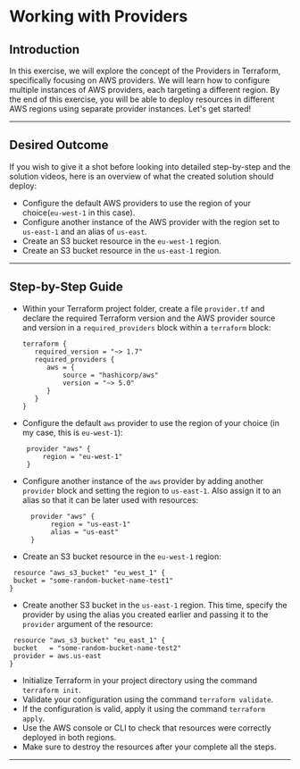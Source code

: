 # Working with Providers

## Introduction

In this exercise, we will explore the concept of the Providers in Terraform, specifically focusing on AWS providers. We
will learn how to configure multiple instances of AWS providers, each targeting a different region. By the end of this
exercise, you will be able to deploy resources in different AWS regions using separate provider instances. Let's get
started!


---

## Desired Outcome

If you wish to give it a shot before looking into detailed step-by-step and the solution videos, here is an overview of
what the created solution should deploy:

* Configure the default AWS providers to use the region of your choice(`eu-west-1` in this case).
* Configure another instance of the AWS provider with the region set to `us-east-1` and an alias of `us-east`.
* Create an S3 bucket resource in the `eu-west-1` region.
* Create an S3 bucket resource in the `us-east-1` region.

--- 

## Step-by-Step Guide

- Within your Terraform project folder, create a file `provider.tf` and declare the required Terraform version and the
  AWS provider source and version in a `required_providers` block within a `terraform` block:
    ```hcl
    terraform {
       required_version = "~> 1.7"
       required_providers {
          aws = {
              source = "hashicorp/aws"
              version = "~> 5.0" 
          }
       }
    }
    ```

- Configure the default `aws` provider to use the region of your choice (in my case, this is `eu-west-1`):
  ```hcl
   provider "aws" {
       region = "eu-west-1"  
   }
  ```

- Configure another instance of the `aws` provider by adding another `provider` block and setting the region to
  `us-east-1`. Also assign it to an alias so that it can be later used with resources:
  ```hcl
    provider "aws" {
         region = "us-east-1"
         alias = "us-east"
    }
  ```

- Create an S3 bucket resource in the `eu-west-1` region:

 ```hcl
  resource "aws_s3_bucket" "eu_west_1" {
  bucket = "some-random-bucket-name-test1"
}
 ```

- Create another S3 bucket in the `us-east-1` region. This time, specify the provider by using the alias you created
  earlier and passing it to the `provider` argument of the resource:

 ```hcl 
  resource "aws_s3_bucket" "eu_east_1" {
  bucket   = "some-random-bucket-name-test2"
  provider = aws.us-east
}
 ```

- Initialize Terraform in your project directory using the command `terraform init`.
- Validate your configuration using the command `terraform validate`.
- If the configuration is valid, apply it using the command `terraform apply`.
- Use the AWS console or CLI to check that resources were correctly deployed in both regions.
- Make sure to destroy the resources after your complete all the steps.

---